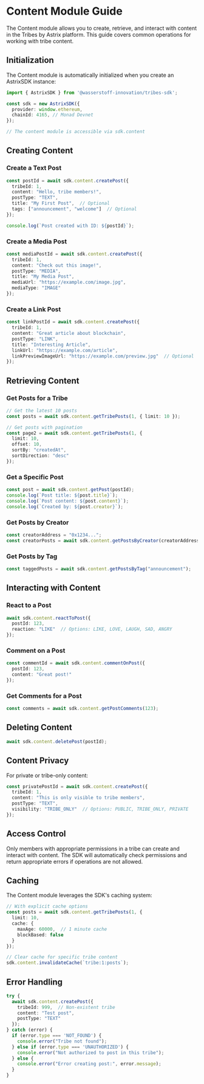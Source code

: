 # Content Module Guide

The Content module allows you to create, retrieve, and interact with content in the Tribes by Astrix platform. This guide covers common operations for working with tribe content.

## Initialization

The Content module is automatically initialized when you create an AstrixSDK instance:

```typescript
import { AstrixSDK } from '@wasserstoff-innovation/tribes-sdk';

const sdk = new AstrixSDK({
  provider: window.ethereum,
  chainId: 4165, // Monad Devnet
});

// The content module is accessible via sdk.content
```

## Creating Content

### Create a Text Post

```typescript
const postId = await sdk.content.createPost({
  tribeId: 1,
  content: "Hello, tribe members!",
  postType: "TEXT",
  title: "My First Post",  // Optional
  tags: ["announcement", "welcome"]  // Optional
});

console.log(`Post created with ID: ${postId}`);
```

### Create a Media Post

```typescript
const mediaPostId = await sdk.content.createPost({
  tribeId: 1,
  content: "Check out this image!",
  postType: "MEDIA",
  title: "My Media Post",
  mediaUrl: "https://example.com/image.jpg",
  mediaType: "IMAGE"
});
```

### Create a Link Post

```typescript
const linkPostId = await sdk.content.createPost({
  tribeId: 1,
  content: "Great article about blockchain",
  postType: "LINK",
  title: "Interesting Article",
  linkUrl: "https://example.com/article",
  linkPreviewImageUrl: "https://example.com/preview.jpg"  // Optional
});
```

## Retrieving Content

### Get Posts for a Tribe

```typescript
// Get the latest 10 posts
const posts = await sdk.content.getTribePosts(1, { limit: 10 });

// Get posts with pagination
const page2 = await sdk.content.getTribePosts(1, { 
  limit: 10,
  offset: 10,
  sortBy: "createdAt",
  sortDirection: "desc"
});
```

### Get a Specific Post

```typescript
const post = await sdk.content.getPost(postId);
console.log(`Post title: ${post.title}`);
console.log(`Post content: ${post.content}`);
console.log(`Created by: ${post.creator}`);
```

### Get Posts by Creator

```typescript
const creatorAddress = "0x1234...";
const creatorPosts = await sdk.content.getPostsByCreator(creatorAddress);
```

### Get Posts by Tag

```typescript
const taggedPosts = await sdk.content.getPostsByTag("announcement");
```

## Interacting with Content

### React to a Post

```typescript
await sdk.content.reactToPost({
  postId: 123,
  reaction: "LIKE"  // Options: LIKE, LOVE, LAUGH, SAD, ANGRY
});
```

### Comment on a Post

```typescript
const commentId = await sdk.content.commentOnPost({
  postId: 123,
  content: "Great post!"
});
```

### Get Comments for a Post

```typescript
const comments = await sdk.content.getPostComments(123);
```

## Deleting Content

```typescript
await sdk.content.deletePost(postId);
```

## Content Privacy

For private or tribe-only content:

```typescript
const privatePostId = await sdk.content.createPost({
  tribeId: 1,
  content: "This is only visible to tribe members",
  postType: "TEXT",
  visibility: "TRIBE_ONLY"  // Options: PUBLIC, TRIBE_ONLY, PRIVATE
});
```

## Access Control

Only members with appropriate permissions in a tribe can create and interact with content. The SDK will automatically check permissions and return appropriate errors if operations are not allowed.

## Caching

The Content module leverages the SDK's caching system:

```typescript
// With explicit cache options
const posts = await sdk.content.getTribePosts(1, {
  limit: 10,
  cache: {
    maxAge: 60000,  // 1 minute cache
    blockBased: false
  }
});

// Clear cache for specific tribe content
sdk.content.invalidateCache(`tribe:1:posts`);
```

## Error Handling

```typescript
try {
  await sdk.content.createPost({
    tribeId: 999,  // Non-existent tribe
    content: "Test post",
    postType: "TEXT"
  });
} catch (error) {
  if (error.type === 'NOT_FOUND') {
    console.error("Tribe not found");
  } else if (error.type === 'UNAUTHORIZED') {
    console.error("Not authorized to post in this tribe");
  } else {
    console.error("Error creating post:", error.message);
  }
}
``` 